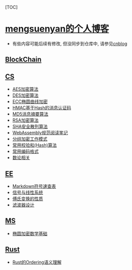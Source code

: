 ﻿<span id='toc'></span>
[TOC]


# [mengsuenyan的个人博客](#toc)


- 有些内容可能后续有修改, 但没同步到仓库中, 请参见[cnblog](https://www.cnblogs.com/mengsuenyan/)

## [BlockChain](#toc)



## [CS](#toc)


- [AES加密算法](docs/CS/AES加密算法.html)
- [DES加密算法](docs/CS/DES加密算法.html)
- [ECC椭圆曲线加密](docs/CS/ECC椭圆曲线加密.html)
- [HMAC基于Hash的消息认证码](docs/CS/HMAC基于Hash的消息认证码.html)
- [MD5消息摘要算法](docs/CS/MD5消息摘要算法.html)
- [RSA加密算法](docs/CS/RSA加密算法.html)
- [SHA安全散列算法](docs/CS/SHA安全散列算法.html)
- [WebAssembly规范阅读笔记](docs/CS/WebAssembly规范阅读笔记.html)
- [分组加密工作模式](docs/CS/分组加密工作模式.html)
- [常用校验和(Hash)算法](docs/CS/常用校验和(Hash)算法.html)
- [常用编码格式](docs/CS/常用编码格式.html)
- [数论相关](docs/CS/数论相关.html)

## [EE](#toc)


- [Markdown符号速查表](docs/EE/Markdown符号速查表.html)
- [信号与线性系统](docs/EE/信号与线性系统.html)
- [傅氏变换的性质](docs/EE/傅氏变换的性质.html)
- [滤波器设计](docs/EE/滤波器设计.html)

## [MS](#toc)


- [椭圆加密数学基础](docs/MS/椭圆加密数学基础.html)

## [Rust](#toc)


- [Rust的Ordering语义理解](docs/Rust/Rust的Ordering语义理解.html)
